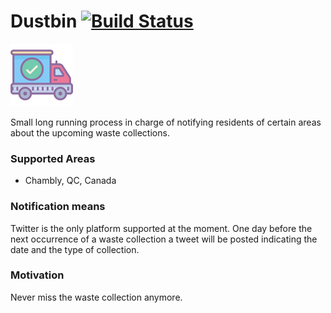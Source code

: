 # Dustbin [![Build Status](https://travis-ci.org/bit-engine/dustbin.svg?branch=master)](https://travis-ci.org/bit-engine/dustbin)


![Alt text](art/truck.png?raw=true "Title")


Small long running process in charge of notifying residents of certain areas about the upcoming waste collections.

### Supported Areas

- Chambly, QC, Canada

### Notification means

Twitter is the only platform supported at the moment.
One day before the next occurrence of a waste collection a tweet will be posted indicating the date and the type of collection.

### Motivation

Never miss the waste collection anymore.

